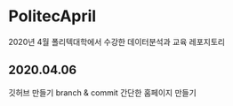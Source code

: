 # PolitecApril
2020년 4월 폴리텍대학에서 수강한 데이터분석과 교육 레포지토리

## 2020.04.06
깃허브 만들기
branch & commit
간단한 홈페이지 만들기
